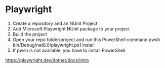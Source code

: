 # Playwright

1. Create a repository and an NUnit Project
2. Add Microsoft.Playwright.NUnit package to your project
3. Build the project
4. Open your repo folder/project and run this PowerShell command pwsh bin/Debug/net6.0/playwright.ps1 install
5. If pwsh is not available, you have to install PowerShell.


https://playwright.dev/dotnet/docs/intro
